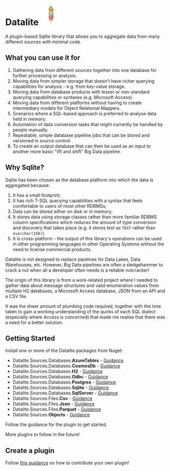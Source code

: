 # Datalite ![](https://raw.githubusercontent.com/cpwood/Datalite/develop/datalite-logo-64.png)
A plugin-based Sqlite library that allows you to aggregate data from many different sources with minimal code.

## What you can use it for

1. Gathering data from different sources together into one database for further processing or analysis.
2. Moving data from simpler storage that doesn't have richer querying capabilities for analysis - e.g. from key-value storage.
3. Moving data from database products with lesser or non-standard querying capabilities or syntaxes (e.g. Microsoft Access).
4. Moving data from different platforms without having to create intermediary models for Object Relational Mappers.
5. Scenarios where a SQL-based approach is preferred to analyse data held in memory.
6. Automation of data conversion tasks that might currently be handled by people manually.
7. Repeatable, simple database pipeline jobs that can be stored and versioned in source control.
8. To create an output database that can then be used as an input to another more basic "lift and shift" Big Data pipeline.

## Why Sqlite?

Sqlite has been chosen as the database platform into which the data is aggregated because:

1. It has a small footprint;
2. It has rich T-SQL querying capabilities with a syntax that feels comfortable to users of most other RDBMSs;
3. Data can be stored either on disk or in memory;
4. It stores data using storage classes rather than more familiar RDBMS column specifications  which reduces the amount of type conversion and discovery that takes place (e.g. it stores text as `TEXT` rather than `nvarchar(150)`).
5. It is cross-platform - the output of this library's operations can be used in other programming languages in other Operating Systems without the need to license commercial products.

Datalite is not designed to replace pipelines for Data Lakes, Data Warehouses, etc. However, Big Data pipelines are often a sledgehammer to crack a nut when all a developer often needs is a reliable nutcracker!

The origin of this library is from a work-related project where I needed to gather data about message structures and valid enumeration values from multiple H2 databases, a Microsoft Access database, JSON from an API and a CSV file. 

It was the sheer amount of plumbing code required, together with the time taken to gain a working understanding of the quirks of each SQL dialect (especially where Access is concerned) that made me realise that there was a need for a better solution.

## Getting Started

Install one or more of the Datalite packages from Nuget:

* Datalite.Sources.Databases.**AzureTables** - [Guidance](/)
* Datalite.Sources.Databases.**CosmosDb** - [Guidance](/)
* Datalite.Sources.Databases.**H2** - [Guidance](/)
* Datalite.Sources.Databases.**Odbc** - [Guidance](/)
* Datalite.Sources.Databases.**Postgres** - [Guidance](/)
* Datalite.Sources.Databases.**Sqlite** - [Guidance](#)
* Datalite.Sources.Databases.**SqlServer** - [Guidance](#)
* Datalite.Sources.Files.**Csv** - [Guidance](/)
* Datalite.Sources.Files.**Json** - [Guidance](/)
* Datalite.Sources.Files.**Parquet** - [Guidance](/)
* Datalite.Sources.**Objects** - [Guidance](/)

Follow the guidance for the plugin to get started.

More plugins to follow in the future!

## Create a plugin

Follow [this guidance](#) on how to contribute your own plugin!
